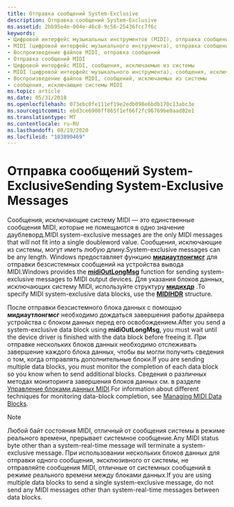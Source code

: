 ```yaml
---
title: Отправка сообщений System-Exclusive
description: Отправка сообщений System-Exclusive
ms.assetid: 2bb95e4e-004e-46c8-9c56-25436fcc7f6c
keywords:
- Цифровой интерфейс музыкальных инструментов (MIDI), отправка сообщений
- MIDI (цифровой интерфейс музыкального инструмента), отправка сообщений
- Воспроизведение файлов MIDI, отправка сообщений
- Отправка сообщений MIDI
- Цифровой интерфейс MIDI, сообщения, исключаемые из системы
- MIDI (цифровой интерфейс музыкального инструмента), сообщения, исключаемые из системы
- Воспроизведение файлов MIDI, сообщений, исключаемых из системы
- сообщения, исключающие системы MIDI
ms.topic: article
ms.date: 05/31/2018
ms.openlocfilehash: 073ebc0fe111ef19e2edb098e6bdb170c13abc3e
ms.sourcegitcommit: ebd3ce6908ff865f1ef66f2fc96769be0aad82e1
ms.translationtype: MT
ms.contentlocale: ru-RU
ms.lasthandoff: 08/19/2020
ms.locfileid: "103890469"
---
```

# <a name="sending-system-exclusive-messages"></a><span data-ttu-id="d04b1-111">Отправка сообщений System-Exclusive</span><span class="sxs-lookup"><span data-stu-id="d04b1-111">Sending System-Exclusive Messages</span></span>

<span data-ttu-id="d04b1-112">Сообщения, исключающие систему MIDI — это единственные сообщения MIDI, которые не помещаются в одно значение даублеворд.</span><span class="sxs-lookup"><span data-stu-id="d04b1-112">MIDI system-exclusive messages are the only MIDI messages that will not fit into a single doubleword value.</span></span> <span data-ttu-id="d04b1-113">Сообщения, исключающие из системы, могут иметь любую длину.</span><span class="sxs-lookup"><span data-stu-id="d04b1-113">System-exclusive messages can be any length.</span></span> <span data-ttu-id="d04b1-114">Windows предоставляет функцию [**мидиаутлонгмсг**](/windows/win32/api/mmeapi/nf-mmeapi-midioutlongmsg) для отправки безсистемных сообщений на устройства вывода MIDI.</span><span class="sxs-lookup"><span data-stu-id="d04b1-114">Windows provides the [**midiOutLongMsg**](/windows/win32/api/mmeapi/nf-mmeapi-midioutlongmsg) function for sending system-exclusive messages to MIDI output devices.</span></span> <span data-ttu-id="d04b1-115">Для указания блоков данных, исключающих систему MIDI, используйте структуру [**мидихдр**](/windows/win32/api/mmeapi/ns-mmeapi-midihdr) .</span><span class="sxs-lookup"><span data-stu-id="d04b1-115">To specify MIDI system-exclusive data blocks, use the [**MIDIHDR**](/windows/win32/api/mmeapi/ns-mmeapi-midihdr) structure.</span></span>

<span data-ttu-id="d04b1-116">После отправки безсистемного блока данных с помощью **мидиаутлонгмсг** необходимо дождаться завершения работы драйвера устройства с блоком данных перед его освобождением.</span><span class="sxs-lookup"><span data-stu-id="d04b1-116">After you send a system-exclusive data block using **midiOutLongMsg**, you must wait until the device driver is finished with the data block before freeing it.</span></span> <span data-ttu-id="d04b1-117">При отправке нескольких блоков данных необходимо отслеживать завершение каждого блока данных, чтобы вы могли получить сведения о том, когда отправлять дополнительные блоки.</span><span class="sxs-lookup"><span data-stu-id="d04b1-117">If you are sending multiple data blocks, you must monitor the completion of each data block so you know when to send additional blocks.</span></span> <span data-ttu-id="d04b1-118">Сведения о различных методах мониторинга завершения блоков данных см. в разделе [Управление блоками данных MIDI](managing-midi-data-blocks.md).</span><span class="sxs-lookup"><span data-stu-id="d04b1-118">For information about different techniques for monitoring data-block completion, see [Managing MIDI Data Blocks](managing-midi-data-blocks.md).</span></span>

> [!Note]  
> <span data-ttu-id="d04b1-119">Любой байт состояния MIDI, отличный от сообщения системы в режиме реального времени, прерывает системное сообщение.</span><span class="sxs-lookup"><span data-stu-id="d04b1-119">Any MIDI status byte other than a system-real-time message will terminate a system-exclusive message.</span></span> <span data-ttu-id="d04b1-120">При использовании нескольких блоков данных для отправки одного сообщения, эксклюзивного от системы, не отправляйте сообщения MIDI, отличные от системных сообщений в режиме реального времени между блоками данных.</span><span class="sxs-lookup"><span data-stu-id="d04b1-120">If you are using multiple data blocks to send a single system-exclusive message, do not send any MIDI messages other than system-real-time messages between data blocks.</span></span>

 

 

 